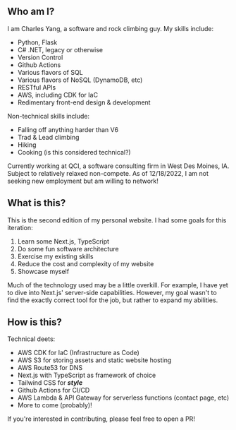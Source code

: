 ## Who am I?
I am Charles Yang, a software and rock climbing guy.
My skills include:
* Python, Flask
* C# .NET, legacy or otherwise
* Version Control
* Github Actions
* Various flavors of SQL
* Various flavors of NoSQL (DynamoDB, etc)
* RESTful APIs
* AWS, including CDK for IaC
* Redimentary front-end design & development

Non-technical skills include:
* Falling off anything harder than V6
* Trad & Lead climbing
* Hiking
* Cooking (is this considered technical?)

Currently working at QCI, a software consulting firm in West Des Moines, IA. Subject to relatively relaxed non-compete. As of 12/18/2022, I am not seeking new employment but am willing to network!

## What is this?
This is the second edition of my personal website. I had some goals for this iteration:
1. Learn some Next.js, TypeScript
2. Do some fun software architecture
3. Exercise my existing skills
4. Reduce the cost and complexity of my website
5. Showcase myself

Much of the technology used may be a little overkill. For example, I have yet to dive into Next.js' server-side capabilities. However, my goal wasn't to find the exactly correct tool for the job, but rather to expand my abilities.

## How is this?
Technical deets:
* AWS CDK for IaC (Infrastructure as Code)
* AWS S3 for storing assets and static website hosting
* AWS Route53 for DNS
* Next.js with TypeScript as framework of choice
* Tailwind CSS for ***style***
* Github Actions for CI/CD
* AWS Lambda & API Gateway for serverless functions (contact page, etc)
* More to come (probably)!

If you're interested in contributing, please feel free to open a PR!